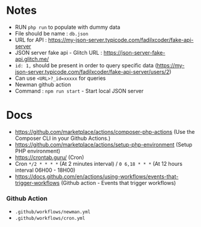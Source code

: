 # Notes

- RUN `php run` to populate with dummy data
- File should be name : `db.json`
- URL for API : https://my-json-server.typicode.com/fadilxcoder/fake-api-server
- JSON server fake api - Glitch URL : https://json-server-fake-api.glitch.me/
- `id: 1,` should be present in order to query specific data (https://my-json-server.typicode.com/fadilxcoder/fake-api-server/users/2)
- Can use `<URL>?_id=xxxxx` for queries
- Newman github action
- Command : `npm run start` - Start local JSON server

# Docs

- https://github.com/marketplace/actions/composer-php-actions (Use the Composer CLI in your Github Actions.)
- https://github.com/marketplace/actions/setup-php-environment (Setup PHP environment)
- https://crontab.guru/ (Cron)
- Cron `*/2 * * * *` (At 2 minutes interval) / `0 6,18 * * *` (At 12 hours interval 06H00 - 18H00) 
- https://docs.github.com/en/actions/using-workflows/events-that-trigger-workflows (Github action - Events that trigger workflows)

### Github Action

- `.github/workflows/newman.yml`
- `.github/workflows/cron.yml`
